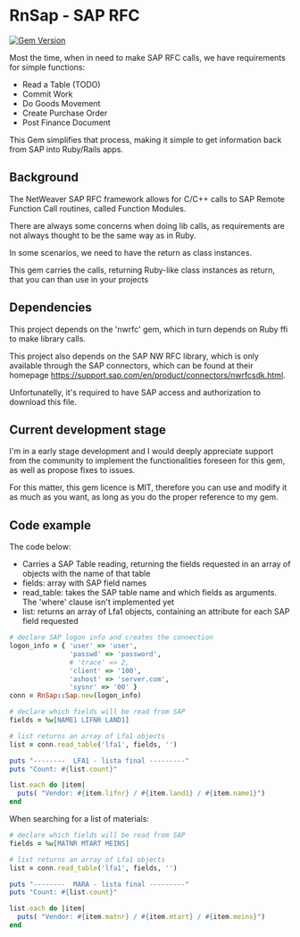 # RnSap - SAP RFC 
[![Gem Version](https://badge.fury.io/rb/rnsap.svg)](https://badge.fury.io/rb/rnsap)

Most the time, when in need to make SAP RFC calls, we have requirements for simple functions:
- Read a Table
(TODO)
- Commit Work
- Do Goods Movement
- Create Purchase Order
- Post Finance Document

This Gem simplifies that process, making it simple to get information back from SAP
into Ruby/Rails apps.

## Background
The NetWeaver SAP RFC framework allows for C/C++ calls to SAP Remote Function Call routines, 
called Function Modules. 

There are always some concerns when doing lib calls, as requirements are not always thought
to be the same way as in Ruby.

In some scenarios, we need to have the return as class instances.

This gem carries the calls, returning Ruby-like class instances as return, that you can than
use in your projects

## Dependencies

This project depends on the 'nwrfc' gem, which in turn depends on Ruby ffi to make
library calls. 

This project also depends on the SAP NW RFC library, which is only available through
the SAP connectors, which can be found at their homepage 
https://support.sap.com/en/product/connectors/nwrfcsdk.html.

Unfortunatelly, it's required to have SAP access and authorization to download this file.

## Current development stage

I'm in a early stage development and I would deeply appreciate support from the community
to implement the functionalities foreseen for this gem, as well as propose fixes
to issues.

For this matter, this gem licence is MIT, therefore you can use and modify it as much
as you want, as long as you do the proper reference to my gem.

## Code example

The code below:
- Carries a SAP Table reading, returning the fields requested in an array of objects
  with the name of that table
- fields: array with SAP field names
- read_table: takes the SAP table name and which fields as arguments. The 'where' clause
  isn't implemented yet
- list: returns an array of Lfa1 objects, containing an attribute for each SAP field requested

```ruby
# declare SAP logon info and creates the connection
logon_info = { 'user' => 'user',
               'passwd' => 'password',
               # 'trace' => 2,
               'client' => '100',
               'ashost' => 'server.com',
               'sysnr' => '00' }
conn = RnSap::Sap.new(logon_info)

# declare which fields will be read from SAP
fields = %w[NAME1 LIFNR LAND1]

# list returns an array of Lfa1 objects
list = conn.read_table('lfa1', fields, '')

puts "--------  LFA1 - lista final ---------"
puts "Count: #{list.count}"

list.each do |item|
  puts( "Vendor: #{item.lifnr} / #{item.land1} / #{item.name1}")
end
```

When searching for a list of materials:

```ruby
# declare which fields will be read from SAP
fields = %w[MATNR MTART MEINS]

# list returns an array of Lfa1 objects
list = conn.read_table('lfa1', fields, '')

puts "--------  MARA - lista final ---------"
puts "Count: #{list.count}"

list.each do |item|
  puts( "Vendor: #{item.matnr} / #{item.mtart} / #{item.meins}")
end
```